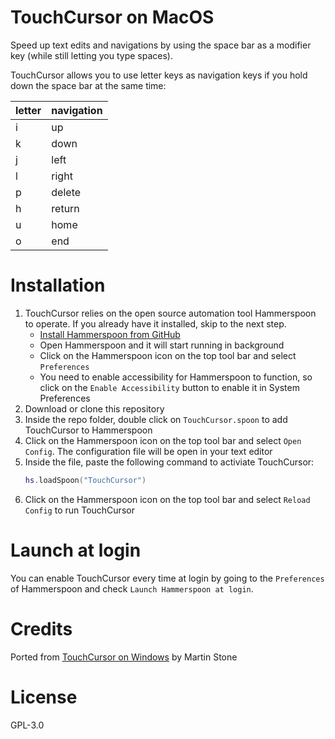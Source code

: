 # TouchCursor on MacOS

Speed up text edits and navigations by using the space bar as a modifier key (while still letting you type spaces).

TouchCursor allows you to use letter keys as navigation keys if you hold down the space bar at the same time:

| letter | navigation |
|-------|----------|
| i | up |
| k | down |
| j | left |
| l | right |
| p | delete |
| h | return |
| u | home |
| o | end |

# Installation

1. TouchCursor relies on the open source automation tool Hammerspoon to operate. If you already have it installed, skip to the next step.
    * [Install Hammerspoon from GitHub](https://github.com/Hammerspoon/hammerspoon/releases/latest)
    * Open Hammerspoon and it will start running in background
    * Click on the Hammerspoon icon on the top tool bar and select `Preferences`
    * You need to enable accessibility for Hammerspoon to function, so click on the `Enable Accessibility` button to enable it in System Preferences
2. Download or clone this repository
3. Inside the repo folder, double click on `TouchCursor.spoon` to add TouchCursor to Hammerspoon
4. Click on the Hammerspoon icon on the top tool bar and select `Open Config`. The configuration file will be open in your text editor
5. Inside the file, paste the following command to activiate TouchCursor:
    ```lua
    hs.loadSpoon("TouchCursor")
    ```
6. Click on the Hammerspoon icon on the top tool bar and select `Reload Config` to run TouchCursor

# Launch at login
You can enable TouchCursor every time at login by going to the `Preferences` of Hammerspoon and check `Launch Hammerspoon at login`.

# Credits
Ported from [TouchCursor on Windows](https://martin-stone.github.io/touchcursor/overview.html) by Martin Stone

# License
GPL-3.0
